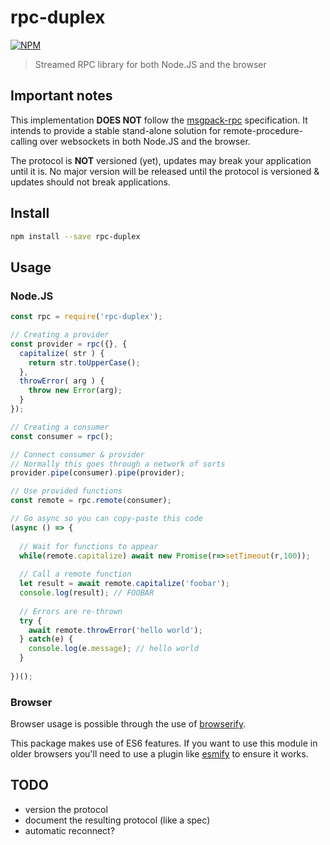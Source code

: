 # rpc-duplex

[![NPM](https://nodei.co/npm/rpc-duplex.png)](https://nodei.co/npm/rpc-duplex/)

> Streamed RPC library for both Node.JS and the browser

## Important notes

This implementation **DOES NOT** follow the [msgpack-rpc][msgpack-rpc] specification. It intends to provide a stable
stand-alone solution for remote-procedure-calling over websockets in both Node.JS and the browser.

The protocol is **NOT** versioned (yet), updates may break your application until it is. No major version will be
released until the protocol is versioned & updates should not break applications.

## Install

```bash
npm install --save rpc-duplex
```

## Usage

### Node.JS

```js
const rpc = require('rpc-duplex');

// Creating a provider
const provider = rpc({}, {
  capitalize( str ) {
    return str.toUpperCase();
  },
  throwError( arg ) {
    throw new Error(arg);
  }
});

// Creating a consumer
const consumer = rpc();

// Connect consumer & provider
// Normally this goes through a network of sorts
provider.pipe(consumer).pipe(provider);

// Use provided functions
const remote = rpc.remote(consumer);

// Go async so you can copy-paste this code
(async () => {
  
  // Wait for functions to appear
  while(remote.capitalize) await new Promise(r=>setTimeout(r,100));
  
  // Call a remote function
  let result = await remote.capitalize('foobar');
  console.log(result); // FOOBAR
  
  // Errors are re-thrown
  try {
    await remote.throwError('hello world');    
  } catch(e) {
    console.log(e.message); // hello world
  }
  
})();
```

### Browser

Browser usage is possible through the use of [browserify][browserify].

This package makes use of ES6 features. If you want to use this module in older browsers you'll need to use a plugin
like [esmify][esmify] to ensure it works.

## TODO

- version the protocol
- document the resulting protocol (like a spec)
- automatic reconnect?

[browserify]: https://npmjs.com/package/browserify
[esmify]: https://npmjs.com/package/esmify
[msgpack-rpc]: https://github.com/msgpack-rpc/msgpack-rpc
